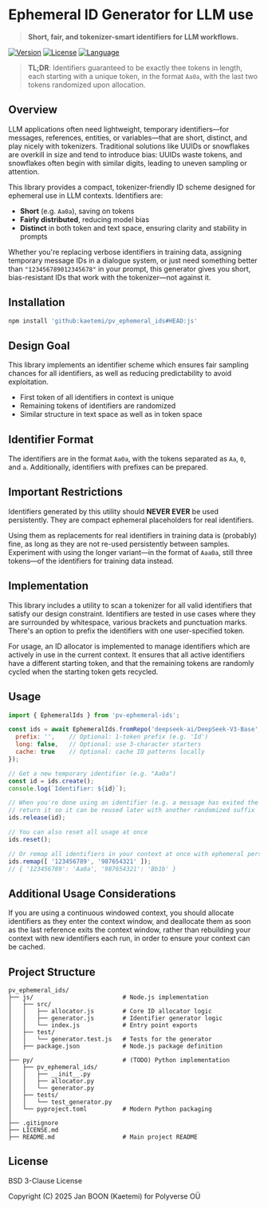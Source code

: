# Ephemeral ID Generator for LLM use

> **Short, fair, and tokenizer-smart identifiers for LLM workflows.**

[![Version](https://img.shields.io/badge/version-1.0.0-blue.svg)](#)
[![License](https://img.shields.io/badge/license-BSD--3--Clause-green.svg)](#)
[![Language](https://img.shields.io/badge/language-Node.js-yellow.svg)](#)

> **TL;DR**: Identifiers guaranteed to be exactly thee tokens in length, each starting with a unique token, in the format `Aa0a`, with the last two tokens randomized upon allocation.

## Overview

LLM applications often need lightweight, temporary identifiers—for messages, references, entities, or variables—that are short, distinct, and play nicely with tokenizers. Traditional solutions like UUIDs or snowflakes are overkill in size and tend to introduce bias: UUIDs waste tokens, and snowflakes often begin with similar digits, leading to uneven sampling or attention.

This library provides a compact, tokenizer-friendly ID scheme designed for ephemeral use in LLM contexts. Identifiers are:
- **Short** (e.g. `Aa0a`), saving on tokens
- **Fairly distributed**, reducing model bias
- **Distinct** in both token and text space, ensuring clarity and stability in prompts

Whether you're replacing verbose identifiers in training data, assigning temporary message IDs in a dialogue system, or just need something better than `"123456789012345678"` in your prompt, this generator gives you short, bias-resistant IDs that work with the tokenizer—not against it.

## Installation

```bash
npm install 'github:kaetemi/pv_ephemeral_ids#HEAD:js'
```

## Design Goal

This library implements an identifier scheme which ensures fair sampling chances for all identifiers, as well as reducing predictability to avoid exploitation.

- First token of all identifiers in context is unique
- Remaining tokens of identifiers are randomized
- Similar structure in text space as well as in token space

## Identifier Format

The identifiers are in the format `Aa0a`, with the tokens separated as `Aa`, `0`, and `a`. Additionally, identifiers with prefixes can be prepared.

## Important Restrictions

Identifiers generated by this utility should **NEVER EVER** be used persistently. They are compact ephemeral placeholders for real identifiers.

Using them as replacements for real identifiers in training data is (probably) fine, as long as they are not re-used persistently between samples. Experiment with using the longer variant—in the format of `Aaa0a`, still three tokens—of the identifiers for training data instead.

## Implementation

This library includes a utility to scan a tokenizer for all valid identifiers that satisfy our design constraint. Identifiers are tested in use cases where they are surrounded by whitespace, various brackets and punctuation marks. There's an option to prefix the identifiers with one user-specified token.

For usage, an ID allocator is implemented to manage identifiers which are actively in use in the current context. It ensures that all active identifiers have a different starting token, and that the remaining tokens are randomly cycled when the starting token gets recycled.

## Usage

```js
import { EphemeralIds } from 'pv-ephemeral-ids';

const ids = await EphemeralIds.fromRepo('deepseek-ai/DeepSeek-V3-Base', {
  prefix: '',    // Optional: 1-token prefix (e.g. 'Id')
  long: false,   // Optional: use 3-character starters
  cache: true    // Optional: cache ID patterns locally
});

// Get a new temporary identifier (e.g. "Aa0a")
const id = ids.create();
console.log(`Identifier: ${id}`);

// When you're done using an identifier (e.g. a message has exited the context),
// return it so it can be reused later with another randomized suffix
ids.release(id);

// You can also reset all usage at once
ids.reset();

// Or remap all identifiers in your context at once with ephemeral persistence
ids.remap([ '123456789', '987654321' ]);
// { '123456789': 'Aa0a', '987654321': 'Bb1b' }
```

## Additional Usage Considerations

If you are using a continuous windowed context, you should allocate identifiers as they enter the context window, and deallocate them as soon as the last reference exits the context window, rather than rebuilding your context with new identifiers each run, in order to ensure your context can be cached.

## Project Structure

```
pv_ephemeral_ids/
├── js/                         # Node.js implementation
│   ├── src/
│   │   ├── allocator.js        # Core ID allocator logic
│   │   ├── generator.js        # Identifier generator logic
│   │   └── index.js            # Entry point exports
│   ├── test/
│   │   └── generator.test.js   # Tests for the generator
│   ├── package.json            # Node.js package definition
│
├── py/                         # (TODO) Python implementation
│   ├── pv_ephemeral_ids/
│   │   ├── __init__.py
│   │   ├── allocator.py
│   │   └── generator.py
│   ├── tests/
│   │   └── test_generator.py
│   └── pyproject.toml          # Modern Python packaging
│
├── .gitignore
├── LICENSE.md
├── README.md                   # Main project README
```

## License

BSD 3-Clause License

Copyright (C) 2025 Jan BOON (Kaetemi) for Polyverse OÜ
